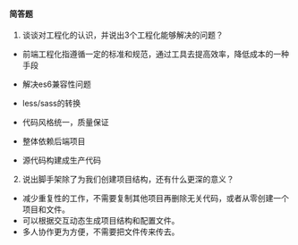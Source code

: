 #### 简答题
1. 谈谈对工程化的认识，并说出3个工程化能够解决的问题？

- 前端工程化指遵循一定的标准和规范，通过工具去提高效率，降低成本的一种手段

- 解决es6兼容性问题
- less/sass的转换
- 代码风格统一，质量保证
- 整体依赖后端项目
- 源代码构建成生产代码


2. 说出脚手架除了为我们创建项目结构，还有什么更深的意义？
- 减少重复性的工作，不需要复制其他项目再删除无关代码，或者从零创建一个项目和文件。
- 可以根据交互动态生成项目结构和配置文件。
- 多人协作更为方便，不需要把文件传来传去。